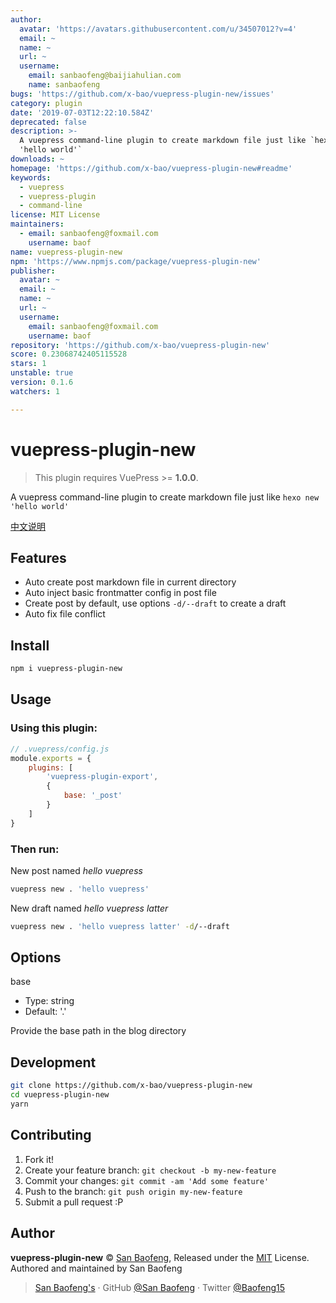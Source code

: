 ```yaml
---
author:
  avatar: 'https://avatars.githubusercontent.com/u/34507012?v=4'
  email: ~
  name: ~
  url: ~
  username:
    email: sanbaofeng@baijiahulian.com
    name: sanbaofeng
bugs: 'https://github.com/x-bao/vuepress-plugin-new/issues'
category: plugin
date: '2019-07-03T12:22:10.584Z'
deprecated: false
description: >-
  A vuepress command-line plugin to create markdown file just like `hexo new
  'hello world'`
downloads: ~
homepage: 'https://github.com/x-bao/vuepress-plugin-new#readme'
keywords:
  - vuepress
  - vuepress-plugin
  - command-line
license: MIT License
maintainers:
  - email: sanbaofeng@foxmail.com
    username: baof
name: vuepress-plugin-new
npm: 'https://www.npmjs.com/package/vuepress-plugin-new'
publisher:
  avatar: ~
  email: ~
  name: ~
  url: ~
  username:
    email: sanbaofeng@foxmail.com
    username: baof
repository: 'https://github.com/x-bao/vuepress-plugin-new'
score: 0.23068742405115528
stars: 1
unstable: true
version: 0.1.6
watchers: 1

---
```


# vuepress-plugin-new

> This plugin requires VuePress >= **1.0.0**.

A vuepress command-line plugin to create markdown file just like `hexo new 'hello world'`

[中文说明](./zh/README.md)

## Features

- Auto create post markdown file in current directory
- Auto inject basic frontmatter config in post file
- Create post by default, use options `-d/--draft` to create a draft
- Auto fix file conflict

## Install

```bash
npm i vuepress-plugin-new
```

## Usage

### Using this plugin:

```js
// .vuepress/config.js
module.exports = {
    plugins: [
        'vuepress-plugin-export',
        {
            base: '_post'
        }
    ]
}
```

### Then run:

New post named *hello vuepress*

```bash
vuepress new . 'hello vuepress'
```

New draft named *hello vuepress latter*

```bash
vuepress new . 'hello vuepress latter' -d/--draft
```

## Options

base

- Type: string
- Default: '.'

Provide the base path in the blog directory


## Development

```bash
git clone https://github.com/x-bao/vuepress-plugin-new
cd vuepress-plugin-new
yarn
```

## Contributing

1. Fork it!
2. Create your feature branch: `git checkout -b my-new-feature`
3. Commit your changes: `git commit -am 'Add some feature'`
4. Push to the branch: `git push origin my-new-feature`
5. Submit a pull request :P


## Author

**vuepress-plugin-new** © [San Baofeng](https://github.com/x-bao), Released under the [MIT](./LICENSE) License.<br>
Authored and maintained by San Baofeng

> [San Baofeng's](https://arts.sanbaofengs.com) · GitHub [@San Baofeng](https://github.com/x-bao) · Twitter [@Baofeng15](https://twitter.com/Baofeng15)
